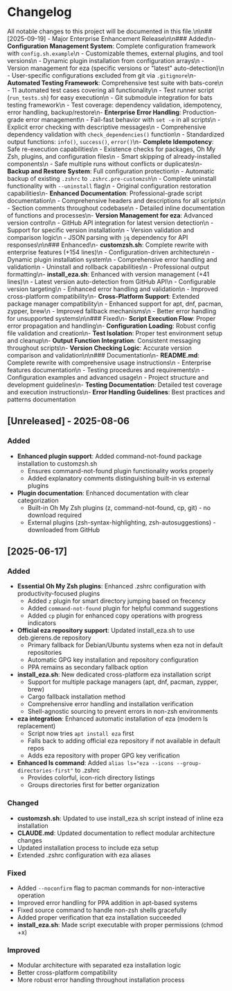 # Changelog

All notable changes to this project will be documented in this file.\n\n## [2025-09-19] - Major Enterprise Enhancement Release\n\n### Added\n- **Configuration Management System**: Complete configuration framework with `config.sh.example`\n  - Customizable themes, external plugins, and tool versions\n  - Dynamic plugin installation from configuration arrays\n  - Version management for eza (specific versions or \"latest\" auto-detection)\n  - User-specific configurations excluded from git via `.gitignore`\n- **Automated Testing Framework**: Comprehensive test suite with bats-core\n  - 11 automated test cases covering all functionality\n  - Test runner script (`run_tests.sh`) for easy execution\n  - Git submodule integration for bats testing framework\n  - Test coverage: dependency validation, idempotency, error handling, backup/restore\n- **Enterprise Error Handling**: Production-grade error management\n  - Fail-fast behavior with `set -e` in all scripts\n  - Explicit error checking with descriptive messages\n  - Comprehensive dependency validation with `check_dependencies()` function\n  - Standardized output functions: `info()`, `success()`, `error()`\n- **Complete Idempotency**: Safe re-execution capabilities\n  - Existence checks for packages, Oh My Zsh, plugins, and configuration files\n  - Smart skipping of already-installed components\n  - Safe multiple runs without conflicts or duplicates\n- **Backup and Restore System**: Full configuration protection\n  - Automatic backup of existing `.zshrc` to `.zshrc.pre-customzsh`\n  - Complete uninstall functionality with `--uninstall` flag\n  - Original configuration restoration capabilities\n- **Enhanced Documentation**: Professional-grade script documentation\n  - Comprehensive headers and descriptions for all scripts\n  - Section comments throughout codebase\n  - Detailed inline documentation of functions and processes\n- **Version Management for eza**: Advanced version control\n  - GitHub API integration for latest version detection\n  - Support for specific version installation\n  - Version validation and comparison logic\n  - JSON parsing with `jq` dependency for API responses\n\n### Enhanced\n- **customzsh.sh**: Complete rewrite with enterprise features (+154 lines)\n  - Configuration-driven architecture\n  - Dynamic plugin installation system\n  - Comprehensive error handling and validation\n  - Uninstall and rollback capabilities\n  - Professional output formatting\n- **install_eza.sh**: Enhanced with version management (+41 lines)\n  - Latest version auto-detection from GitHub API\n  - Configurable version targeting\n  - Enhanced error handling and validation\n  - Improved cross-platform compatibility\n- **Cross-Platform Support**: Extended package manager compatibility\n  - Enhanced support for apt, dnf, pacman, zypper, brew\n  - Improved fallback mechanisms\n  - Better error handling for unsupported systems\n\n### Fixed\n- **Script Execution Flow**: Proper error propagation and handling\n- **Configuration Loading**: Robust config file validation and creation\n- **Test Isolation**: Proper test environment setup and cleanup\n- **Output Function Integration**: Consistent messaging throughout scripts\n- **Version Checking Logic**: Accurate version comparison and validation\n\n### Documentation\n- **README.md**: Complete rewrite with comprehensive usage instructions\n  - Enterprise features documentation\n  - Testing procedures and requirements\n  - Configuration examples and advanced usage\n  - Project structure and development guidelines\n- **Testing Documentation**: Detailed test coverage and execution instructions\n- **Error Handling Guidelines**: Best practices and patterns documentation

## [Unreleased] - 2025-08-06

### Added
- **Enhanced plugin support**: Added command-not-found package installation to customzsh.sh
  - Ensures command-not-found plugin functionality works properly
  - Added explanatory comments distinguishing built-in vs external plugins
- **Plugin documentation**: Enhanced documentation with clear categorization
  - Built-in Oh My Zsh plugins (z, command-not-found, cp, git) - no download required
  - External plugins (zsh-syntax-highlighting, zsh-autosuggestions) - downloaded from GitHub

## [2025-06-17]

### Added
- **Essential Oh My Zsh plugins**: Enhanced .zshrc configuration with productivity-focused plugins
  - Added `z` plugin for smart directory jumping based on frecency
  - Added `command-not-found` plugin for helpful command suggestions
  - Added `cp` plugin for enhanced copy operations with progress indicators
- **Official eza repository support**: Updated install_eza.sh to use deb.gierens.de repository
  - Primary fallback for Debian/Ubuntu systems when eza not in default repositories
  - Automatic GPG key installation and repository configuration
  - PPA remains as secondary fallback option
- **install_eza.sh**: New dedicated cross-platform eza installation script
  - Support for multiple package managers (apt, dnf, pacman, zypper, brew)
  - Cargo fallback installation method
  - Comprehensive error handling and installation verification
  - Shell-agnostic sourcing to prevent errors in non-zsh environments
- **eza integration**: Enhanced automatic installation of eza (modern ls replacement)
  - Script now tries `apt install eza` first
  - Falls back to adding official eza repository if not available in default repos
  - Adds eza repository with proper GPG key verification
- **Enhanced ls command**: Added `alias ls="eza --icons --group-directories-first"` to .zshrc
  - Provides colorful, icon-rich directory listings
  - Groups directories first for better organization

### Changed
- **customzsh.sh**: Updated to use install_eza.sh script instead of inline eza installation
- **CLAUDE.md**: Updated documentation to reflect modular architecture changes
- Updated installation process to include eza setup
- Extended .zshrc configuration with eza aliases

### Fixed
- Added `--noconfirm` flag to pacman commands for non-interactive operation
- Improved error handling for PPA addition in apt-based systems
- Fixed source command to handle non-zsh shells gracefully
- Added proper verification that eza installation succeeded
- **install_eza.sh**: Made script executable with proper permissions (chmod +x)

### Improved
- Modular architecture with separated eza installation logic
- Better cross-platform compatibility
- More robust error handling throughout installation process